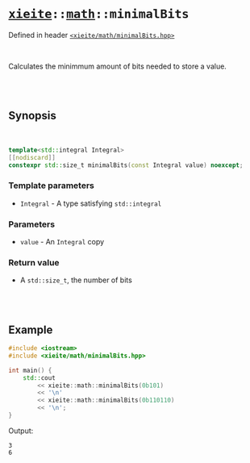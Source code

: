 # [`xieite`](../../README.md)`::`[`math`](../../docs/math.md)`::minimalBits`
Defined in header [`<xieite/math/minimalBits.hpp>`](../../include/xieite/math/minimalBits.hpp)

<br/>

Calculates the minimmum amount of bits needed to store a value.

<br/><br/>

## Synopsis

<br/>

```cpp
template<std::integral Integral>
[[nodiscard]]
constexpr std::size_t minimalBits(const Integral value) noexcept;
```
### Template parameters
- `Integral` - A type satisfying `std::integral`
### Parameters
- `value` - An `Integral` copy
### Return value
- A `std::size_t`, the number of bits

<br/><br/>

## Example
```cpp
#include <iostream>
#include <xieite/math/minimalBits.hpp>

int main() {
	std::cout
		<< xieite::math::minimalBits(0b101)
		<< '\n'
		<< xieite::math::minimalBits(0b110110)
		<< '\n';
}
```
Output:
```
3
6
```
